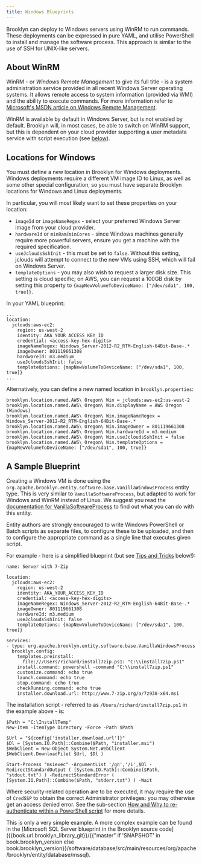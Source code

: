 ```yaml
---
title: Windows Blueprints
---
```


Brooklyn can deploy to Windows servers using WinRM to run commands. These deployments can be 
expressed in pure YAML, and utilise PowerShell to install and manage the software process. 
This approach is similar to the use of SSH for UNIX-like servers.


About WinRM
-----------

WinRM - or *Windows Remote Management* to give its full title - is a system administration service provided in all
recent Windows Server operating systems. It allows remote access to system information (provided via WMI) and the
ability to execute commands. For more information refer to [Microsoft's MSDN article on Windows Remote
Management](https://msdn.microsoft.com/en-us/library/aa384426(v=vs.85).aspx).

WinRM is available by default in Windows Server, but is not enabled by default. Brooklyn will, in most cases, be able
to switch on WinRM support, but this is dependent on your cloud provider supporting a user metadata service with script
execution (see [below](#user-metadata-service-requirement)).


Locations for Windows
---------------------

You must define a new location in Brooklyn for Windows deployments. Windows deployments require a different VM image
ID to Linux, as well as some other special configuration, so you must have separate Brooklyn locations for Windows and
Linux deployments.

In particular, you will most likely want to set these properties on your location:

* `imageId` or `imageNameRegex` - select your preferred Windows Server image from your cloud provider.
* `hardwareId` or `minRam`/`minCores` - since Windows machines generally require more powerful servers, ensure you get
  a machine with the required specification.
* `useJcloudsSshInit` - this must be set to `false`. Without this setting, jclouds will attempt to connect to the new
  VMs using SSH, which will fail on Windows Server.
* `templateOptions` - you may also wish to request a larger disk size. This setting is cloud specific; on AWS, you can
  request a 100GB disk by setting this property to `{mapNewVolumeToDeviceName: ["/dev/sda1", 100, true]}`.

In your YAML blueprint:

    ...
    location:
      jclouds:aws-ec2:
        region: us-west-2
        identity: AKA_YOUR_ACCESS_KEY_ID
        credential: <access-key-hex-digits>
        imageNameRegex: Windows_Server-2012-R2_RTM-English-64Bit-Base-.*
        imageOwner: 801119661308
        hardwareId: m3.medium
        useJcloudsSshInit: false
        templateOptions: {mapNewVolumeToDeviceName: ["/dev/sda1", 100, true]}
    ...

Alternatively, you can define a new named location in `brooklyn.properties`:

    brooklyn.location.named.AWS\ Oregon\ Win = jclouds:aws-ec2:us-west-2
    brooklyn.location.named.AWS\ Oregon\ Win.displayName = AWS Oregon (Windows)
    brooklyn.location.named.AWS\ Oregon\ Win.imageNameRegex = Windows_Server-2012-R2_RTM-English-64Bit-Base-.*
    brooklyn.location.named.AWS\ Oregon\ Win.imageOwner = 801119661308
    brooklyn.location.named.AWS\ Oregon\ Win.hardwareId = m3.medium
    brooklyn.location.named.AWS\ Oregon\ Win.useJcloudsSshInit = false
    brooklyn.location.named.AWS\ Oregon\ Win.templateOptions = {mapNewVolumeToDeviceName: ["/dev/sda1", 100, true]}



A Sample Blueprint
------------------

Creating a Windows VM is done using the `org.apache.brooklyn.entity.software.base.VanillaWindowsProcess` entity type. This is very similar
to `VanillaSoftwareProcess`, but adapted to work for Windows and WinRM instead of Linux. We suggest you read the
[documentation for VanillaSoftwareProcess]({{book.path.docs}}/blueprints/custom-entities.md#vanilla-software-using-bash) to find out what you
can do with this entity.

Entity authors are strongly encouraged to write Windows PowerShell or Batch scripts as separate 
files, to configure these to be uploaded, and then to configure the appropriate command as a 
single line that executes given script.

For example - here is a simplified blueprint (but see [Tips and Tricks](#tips-and-tricks) below!):

    name: Server with 7-Zip

    location:
      jclouds:aws-ec2:
        region: us-west-2
        identity: AKA_YOUR_ACCESS_KEY_ID
        credential: <access-key-hex-digits>
        imageNameRegex: Windows_Server-2012-R2_RTM-English-64Bit-Base-.*
        imageOwner: 801119661308
        hardwareId: m3.medium
        useJcloudsSshInit: false
        templateOptions: {mapNewVolumeToDeviceName: ["/dev/sda1", 100, true]}

    services:
    - type: org.apache.brooklyn.entity.software.base.VanillaWindowsProcess
      brooklyn.config:
        templates.preinstall:
          file:///Users/richard/install7zip.ps1: "C:\\install7zip.ps1"
        install.command: powershell -command "C:\\install7zip.ps1"
        customize.command: echo true
        launch.command: echo true
        stop.command: echo true
        checkRunning.command: echo true
        installer.download.url: http://www.7-zip.org/a/7z938-x64.msi

The installation script - referred to as `/Users/richard/install7zip.ps1` in the example above - is:

    $Path = "C:\InstallTemp"
    New-Item -ItemType Directory -Force -Path $Path

    $Url = "${config['installer.download.url']}"
    $Dl = [System.IO.Path]::Combine($Path, "installer.msi")
    $WebClient = New-Object System.Net.WebClient
    $WebClient.DownloadFile( $Url, $Dl )

    Start-Process "msiexec" -ArgumentList '/qn','/i',$Dl -RedirectStandardOutput ( [System.IO.Path]::Combine($Path, "stdout.txt") ) -RedirectStandardError ( [System.IO.Path]::Combine($Path, "stderr.txt") ) -Wait

Where security-related operation are to be executed, it may require the use of `CredSSP` to obtain
the correct Administrator privileges: you may otherwise get an access denied error. See the sub-section 
[How and Why to re-authenticate within a PowerShell script](#how-and-why-to-re-authenticate-within-a-powershell-script) for more details.

This is only a very simple example. A more complex example can be found in the [Microsoft SQL Server blueprint in the
Brooklyn source code]({{book.url.brooklyn_library_git}}/{{"master" if 'SNAPSHOT' in book.brooklyn_version else book.brooklyn_version}}/software/database/src/main/resources/org/apache/brooklyn/entity/database/mssql).


